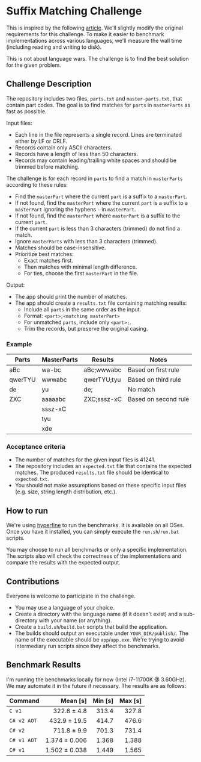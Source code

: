 # Suffix Matching Challenge

This is inspired by the following [article](https://fiseni.com/posts/the-journey-to-630x-faster-batch-job/). We'll slightly modify the original requirements for this challenge. To make it easier to benchmark implementations across various languages, we'll measure the wall time (including reading and writing to disk).

This is not about language wars. The challenge is to find the best solution for the given problem.

## Challenge Description

The repository includes two files, `parts.txt` and `master-parts.txt`, that contain part codes. The goal is to find matches for `parts` in `masterParts` as fast as possible.

Input files:
- Each line in the file represents a single record. Lines are terminated either by LF or CRLF.
- Records contain only ASCII characters.
- Records have a length of less than 50 characters.
- Records may contain leading/trailing white spaces and should be trimmed before matching.

The challenge is for each record in `parts` to find a match in `masterParts` according to these rules:
- Find the `masterPart` where the current `part` is a suffix to a `masterPart`.
- If not found, find the `masterPart` where the current `part` is a suffix to a `masterPart` ignoring the hyphens `-` in `masterPart`.
- If not found, find the `masterPart` where `masterPart` is a suffix to the current `part`.
- If the current `part` is less than 3 characters (trimmed) do not find a match.
- Ignore `masterParts` with less than 3 characters (trimmed).
- Matches should be case-insensitive.
- Prioritize best matches:
  - Exact matches first.
  - Then matches with minimal length difference.
  - For ties, choose the first `masterPart` in the file.
  
Output:
- The app should print the number of matches.
- The app should create a `results.txt` file containing matching results:
  - Include all `parts` in the same order as the input.
  - Format: `<part>;<matching masterPart>`
  - For unmatched `parts`, include only `<part>;`.
  - Trim the records, but preserve the original casing.

### Example

| Parts   | MasterParts | Results     | Notes                |
|---------|-------------|-------------|----------------------|
|   aBc   | wa-bc       | aBc;wwwabc  | Based on first rule  |
| qwerTYU |  wwwabc     | qwerTYU;tyu | Based on third rule  |
|  de     | yu          | de;         | No match             |
| ZXC     | aaaaabc     | ZXC;sssz-xC | Based on second rule |
|         |  sssz-xC    |             |                      |
|         | tyu         |             |                      |
|         | xde         |             |                      |

### Acceptance criteria

- The number of matches for the given input files is 41241.
- The repository includes an `expected.txt` file that contains the expected matches. The produced `results.txt` file should be identical to `expected.txt`. 
- You should not make assumptions based on these specific input files (e.g. size, string length distribution, etc.).

## How to run

We're using [hyperfine](https://github.com/sharkdp/hyperfine) to run the benchmarks. It is available on all OSes.
Once you have it installed, you can simply execute the `run.sh`/`run.bat` scripts.

You may choose to run all benchmarks or only a specific implementation. The scripts also will check the correctness of the implementations and compare the results with the expected output.

## Contributions

Everyone is welcome to participate in the challenge. 
- You may use a language of your choice.
- Create a directory with the language name (if it doesn't exist) and a sub-directory with your name (or anything).
- Create a `build.sh`/`build.bat` scripts that build the application.
- The builds should output an executable under `YOUR_DIR/publish/`. The name of the executable should be `app`/`app.exe`. We're trying to avoid intermediary run scripts since they affect the benchmarks.

## Benchmark Results

I'm running the benchmarks locally for now (Intel i7-11700K @ 3.60GHz). We may automate it in the future if necessary. The results are as follows:

| Command | Mean [s] | Min [s] | Max [s] |
|:---|---:|---:|---:|
| `C v1` | 322.6 ± 4.8 | 313.4 | 327.8 |
| `C# v2 AOT` | 432.9 ± 19.5 | 414.7 | 476.6 |
| `C# v2` | 711.8 ± 9.9 | 701.3 | 731.4 |
| `C# v1 AOT` | 1.374 ± 0.006 | 1.368 | 1.388 |
| `C# v1` | 1.502 ± 0.038 | 1.449 | 1.565 |

